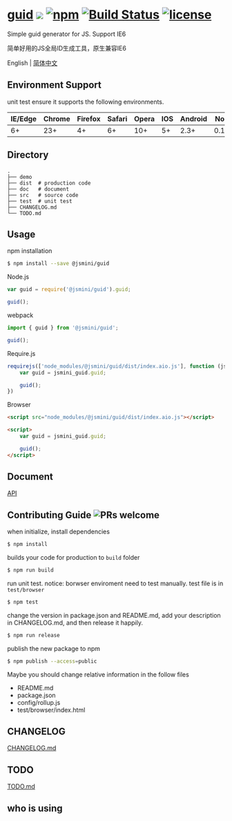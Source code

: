 # [guid](<https://github.com/jsmini/guid/>) [![](https://img.shields.io/badge/Powered%20by-jslib%20base-brightgreen.svg)](https://github.com/yanhaijing/jslib-base) [![npm](https://img.shields.io/badge/npm-0.8.0-orange.svg)](https://www.npmjs.com/package/@jsmini/guid) [![Build Status](https://travis-ci.org/jsmini/guid.svg?branch=master)](https://travis-ci.org/jsmini/guid) [![license](https://img.shields.io/badge/license-MIT-blue.svg)](https://github.com/jsmini/guid/blob/master/LICENSE)

Simple guid generator for JS. Support IE6

简单好用的JS全局ID生成工具，原生兼容IE6

English | [简体中文](./README-zh_CN.md)

## Environment Support

unit test ensure it supports the following environments.

| IE/Edge | Chrome | Firefox | Safari | Opera | IOS  | Android | Node  |
| ------- | ------ | ------- | ------ | ----- | ---- | ------- | ----- |
| 6+      | 23+    | 4+      | 6+     | 10+   | 5+   | 2.3+    | 0.10+ |


## Directory

```
.
├── demo
├── dist  # production code
├── doc   # document
├── src   # source code
├── test  # unit test
├── CHANGELOG.md
└── TODO.md
```

## Usage
npm installation

```bash
$ npm install --save @jsmini/guid
```

Node.js

```js
var guid = require('@jsmini/guid').guid;

guid();
```

webpack

```js
import { guid } from '@jsmini/guid';

guid();
```

Require.js

```js
requirejs(['node_modules/@jsmini/guid/dist/index.aio.js'], function (jsmini_guid) {
    var guid = jsmini_guid.guid;

    guid();
})
```

Browser

```html
<script src="node_modules/@jsmini/guid/dist/index.aio.js"></script>

<script>
    var guid = jsmini_guid.guid;

    guid();
</script>
```

## Document

[API](https://github.com/jsmini/guid/blob/master/doc/api.md)

## Contributing Guide  ![PRs welcome](<https://img.shields.io/badge/PRs-welcome-brightgreen.svg>)
when initialize, install dependencies 

```bash
$ npm install
```

builds your code for production to `build` folder

```bash
$ npm run build
```

run unit test.  notice: borwser enviroment need to test manually.  test file is in `test/browser`

```bash
$ npm test
```

change  the  version in package.json and README.md, add your description in CHANGELOG.md, and then release it happily.

```bash
$ npm run release
```

publish the new package to npm

```bash
$ npm publish --access=public
```

  Maybe you should change relative information in the follow files

- README.md
- package.json
- config/rollup.js
- test/browser/index.html

## CHANGELOG
[CHANGELOG.md](https://github.com/jsmini/guid/blob/master/CHANGELOG.md)

## TODO
[TODO.md](<https://github.com/jsmini/guid/blob/master/TODO.md>)

## who is using
